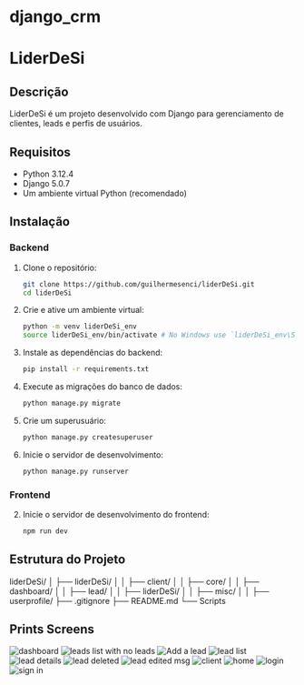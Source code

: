 # django_crm
# LiderDeSi

## Descrição

LiderDeSi é um projeto desenvolvido com Django para gerenciamento de clientes, leads e perfis de usuários.

## Requisitos

- Python 3.12.4
- Django 5.0.7
- Um ambiente virtual Python (recomendado)

## Instalação

### Backend

1. Clone o repositório:
    ```bash
    git clone https://github.com/guilhermesenci/liderDeSi.git
    cd liderDeSi
    ```

2. Crie e ative um ambiente virtual:
    ```bash
    python -m venv liderDeSi_env
    source liderDeSi_env/bin/activate # No Windows use `liderDeSi_env\Scripts\activate`
    ```

3. Instale as dependências do backend:
    ```bash
    pip install -r requirements.txt
    ```

4. Execute as migrações do banco de dados:
    ```bash
    python manage.py migrate
    ```

5. Crie um superusuário:
    ```bash
    python manage.py createsuperuser
    ```

6. Inicie o servidor de desenvolvimento:
    ```bash
    python manage.py runserver
    ```

### Frontend

2. Inicie o servidor de desenvolvimento do frontend:
    ```bash
    npm run dev
    ```

## Estrutura do Projeto

liderDeSi/
│ ├── liderDeSi/
│ │ ├── client/
│ │ ├── core/
│ │ ├── dashboard/
│ │ ├── lead/
│ │ ├── liderDeSi/
│ │ ├── misc/
│ │ ├── userprofile/
├── .gitignore
├── README.md
└── Scripts

## Prints Screens

  ![dashboard](./misc/Captura%20de%20tela%202024-07-24%20172029.png)
  ![leads list with no leads](./misc/Captura%20de%20tela%202024-07-24%20172053.png)
  ![Add a lead](./misc/Captura%20de%20tela%202024-07-24%20172028.png)
  ![lead list](./misc/Captura%20de%20tela%202024-07-24%20172137.png)
  ![lead details](./misc/Captura%20de%20tela%202024-07-24%20172147.png)
  ![lead deleted](./misc/Captura%20de%20tela%202024-07-24%20172208.png)
  ![lead edited msg](./misc/Captura%20de%20tela%202024-07-24%20172245.png)
  ![client](./misc/Captura%20de%20tela%202024-07-24%20172259.png)
  ![home](./misc/Captura%20de%20tela%202024-07-24%20172309.png)
  ![login](./misc/Captura%20de%20tela%202024-07-24%20172321.png)
  ![sign in](./misc/Captura%20de%20tela%202024-07-24%20172350.png)
